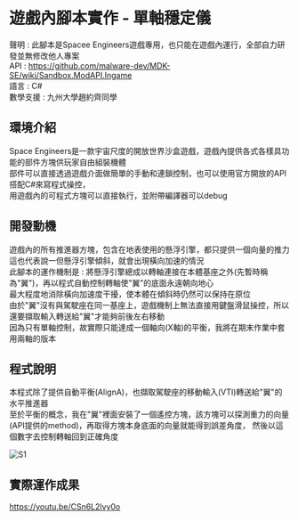 # 遊戲內腳本實作 - 單軸穩定儀

聲明 : 此腳本是Spacee Engineers遊戲專用，也只能在遊戲內運行，全部自力研發並無修改他人專案  
API : https://github.com/malware-dev/MDK-SE/wiki/Sandbox.ModAPI.Ingame  
語言 : C#  
數學支援 : 九州大學趙約齊同學  

## 環境介紹

Space Engineers是一款宇宙尺度的開放世界沙盒遊戲，遊戲內提供各式各樣具功能的部件方塊供玩家自由組裝機體  
部件可以直接透過遊戲介面做簡單的手動和連鎖控制，也可以使用官方開放的API搭配C#來寫程式操控，  
用遊戲內的可程式方塊可以直接執行，並附帶編譯器可以debug  

## 開發動機

遊戲內的所有推進器方塊，包含在地表使用的懸浮引擎，都只提供一個向量的推力  
這也代表說一但懸浮引擎傾斜，就會出現橫向加速的情況  
此腳本的運作機制是 : 將懸浮引擎總成以轉軸連接在本體基座之外(先暫時稱為"翼")，再以程式自動控制轉軸使"翼"的底面永遠朝向地心  
最大程度地消除橫向加速度干擾，使本體在傾斜時仍然可以保持在原位  
由於"翼"沒有與駕駛座在同一基座上，遊戲機制上無法直接用鍵盤滑鼠操控，所以還要擷取輸入轉送給"翼"才能夠前後左右移動  
因為只有單軸控制，故實際只能達成一個軸向(X軸)的平衡，我將在期末作業中套用兩軸的版本  

## 程式說明

本程式除了提供自動平衡(AlignA)，也擷取駕駛座的移動輸入(VTI)轉送給"翼"的水平推進器  
至於平衡的概念，我在"翼"裡面安裝了一個遙控方塊，該方塊可以探測重力的向量(API提供的method)，再取得方塊本身底面的向量就能得到誤差角度，
然後以這個數字去控制轉軸回到正確角度  

![S1](https://github.com/st741963456/Space-Engineer-Scripts/assets/36965820/9bb10f6d-9359-4549-a275-3df7d2c4794d)

## 實際運作成果

https://youtu.be/CSn6L2lvy0o
